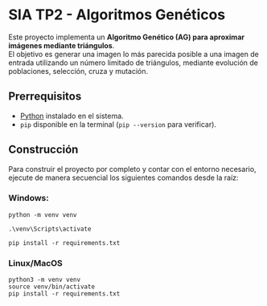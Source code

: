 # SIA TP2 - Algoritmos Genéticos

Este proyecto implementa un **Algoritmo Genético (AG) para aproximar imágenes mediante triángulos**.  
El objetivo es generar una imagen lo más parecida posible a una imagen de entrada utilizando un número limitado de triángulos, mediante evolución de poblaciones, selección, cruza y mutación.  

## Prerrequisitos
- [Python](https://www.python.org/downloads/) instalado en el sistema.
- `pip` disponible en la terminal (`pip --version` para verificar).

## Construcción

Para construir el proyecto por completo y contar con el entorno necesario, ejecute de manera secuencial los siguientes comandos desde la raíz:

### Windows:

    python -m venv venv

    .\venv\Scripts\activate

    pip install -r requirements.txt

### Linux/MacOS

    python3 -m venv venv
    source venv/bin/activate
    pip install -r requirements.txt
    
